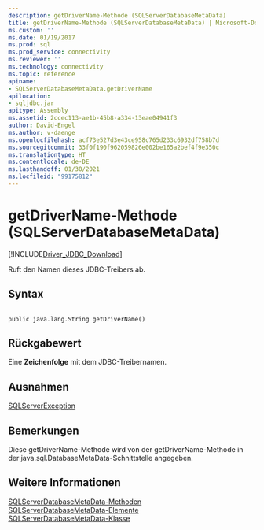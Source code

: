 ```yaml
---
description: getDriverName-Methode (SQLServerDatabaseMetaData)
title: getDriverName-Methode (SQLServerDatabaseMetaData) | Microsoft-Dokumentation
ms.custom: ''
ms.date: 01/19/2017
ms.prod: sql
ms.prod_service: connectivity
ms.reviewer: ''
ms.technology: connectivity
ms.topic: reference
apiname:
- SQLServerDatabaseMetaData.getDriverName
apilocation:
- sqljdbc.jar
apitype: Assembly
ms.assetid: 2ccec113-ae1b-45b8-a334-13eae04941f3
author: David-Engel
ms.author: v-daenge
ms.openlocfilehash: acf73e527d3e43ce958c765d233c6932df758b7d
ms.sourcegitcommit: 33f0f190f962059826e002be165a2bef4f9e350c
ms.translationtype: HT
ms.contentlocale: de-DE
ms.lasthandoff: 01/30/2021
ms.locfileid: "99175812"
---
```

# <a name="getdrivername-method-sqlserverdatabasemetadata"></a>getDriverName-Methode (SQLServerDatabaseMetaData)
[!INCLUDE[Driver_JDBC_Download](../../../includes/driver_jdbc_download.md)]

  Ruft den Namen dieses JDBC-Treibers ab.  
  
## <a name="syntax"></a>Syntax  
  
```  
  
public java.lang.String getDriverName()  
```  
  
## <a name="return-value"></a>Rückgabewert  
 Eine **Zeichenfolge** mit dem JDBC-Treibernamen.  
  
## <a name="exceptions"></a>Ausnahmen  
 [SQLServerException](../../../connect/jdbc/reference/sqlserverexception-class.md)  
  
## <a name="remarks"></a>Bemerkungen  
 Diese getDriverName-Methode wird von der getDriverName-Methode in der java.sql.DatabaseMetaData-Schnittstelle angegeben.  
  
## <a name="see-also"></a>Weitere Informationen  
 [SQLServerDatabaseMetaData-Methoden](../../../connect/jdbc/reference/sqlserverdatabasemetadata-methods.md)   
 [SQLServerDatabaseMetaData-Elemente](../../../connect/jdbc/reference/sqlserverdatabasemetadata-members.md)   
 [SQLServerDatabaseMetaData-Klasse](../../../connect/jdbc/reference/sqlserverdatabasemetadata-class.md)  
  
  
